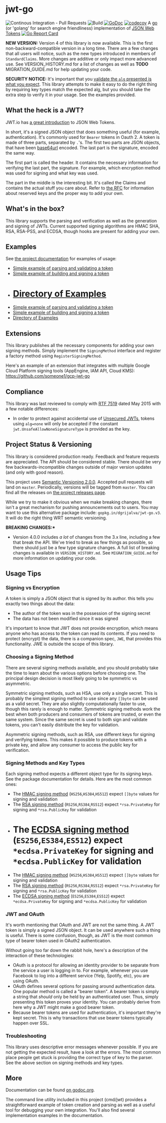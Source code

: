 # jwt-go

![Continous Integration - Pull Requests](https://github.com/malusev998/jwt-go/workflows/Go%20-%20JWT%20Continous%20Integration/badge.svg?branch=master&event=pull_request)
![Build](https://github.com/malusev998/jwt-go/workflows/Go%20-%20JWT%20Continous%20Integration/badge.svg?branch=master)
[![GoDoc](https://godoc.org/github.com/malusev998/jwt-go/v4?status.svg)](https://pkg.go.dev/github.com/malusev998/jwt-go/v4)
[![codecov](https://codecov.io/gh/malusev998/jwt-go/branch/master/graph/badge.svg?token=N9AEE7FJES)](https://codecov.io/gh/malusev998/jwt-go)
A [go](http://www.golang.org) (or 'golang' for search engine friendliness) implementation of [JSON Web Tokens](http://self-issued.info/docs/draft-ietf-oauth-json-web-token.html)
[![Go Report Card](https://goreportcard.com/badge/github.com/malusev998/jwt-go)](https://goreportcard.com/report/github.com/malusev998/jwt-go)

**NEW VERSION:** Version 4 of this library is now available. This is the first non-backward-compatible version in a long time. There are a few changes that all users will notice, such as the new types introduced in members of `StandardClaims`. More changes are additive or only impact more advanced use. See VERSION_HISTORY.md for a list of changes as well as **TODO** MIGRATION_GUIDE.md for help updating your code.

**SECURITY NOTICE:** It's important that you [validate the `alg` presented is what you expect](https://auth0.com/blog/critical-vulnerabilities-in-json-web-token-libraries/). This library attempts to make it easy to do the right thing by requiring key types match the expected alg, but you should take the extra step to verify it in your usage. See the examples provided.

## What the heck is a JWT?

JWT.io has [a great introduction](https://jwt.io/introduction) to JSON Web Tokens.

In short, it's a signed JSON object that does something useful (for example, authentication). It's commonly used for `Bearer` tokens in Oauth 2. A token is made of three parts, separated by `.`'s. The first two parts are JSON objects, that have been [base64url](http://tools.ietf.org/html/rfc4648) encoded. The last part is the signature, encoded the same way.

The first part is called the header. It contains the necessary information for verifying the last part, the signature. For example, which encryption method was used for signing and what key was used.

The part in the middle is the interesting bit. It's called the Claims and contains the actual stuff you care about. Refer to [the RFC](http://self-issued.info/docs/draft-ietf-oauth-json-web-token.html) for information about reserved keys and the proper way to add your own.

## What's in the box?

This library supports the parsing and verification as well as the generation and signing of JWTs. Current supported signing algorithms are HMAC SHA, RSA, RSA-PSS, and ECDSA, though hooks are present for adding your own.

## Examples

See [the project documentation](https://godoc.org/github.com/malusev998/jwt-go/v4) for examples of usage:

- [Simple example of parsing and validating a token](https://godoc.org/github.com/malusev998/jwt-go/v4#example-Parse--Hmac)
- [Simple example of building and signing a token](https://godoc.org/github.com/malusev998/jwt-go/v4#example-New--Hmac)
- # [Directory of Examples](https://godoc.org/github.com/malusev998/jwt-go/v4#pkg-examples)
- [Simple example of parsing and validating a token](https://godoc.org/github.com/dgrijalva/jwt-go#example-Parse--Hmac)
- [Simple example of building and signing a token](https://godoc.org/github.com/dgrijalva/jwt-go#example-New--Hmac)
- [Directory of Examples](https://godoc.org/github.com/dgrijalva/jwt-go#pkg-examples)

## Extensions

This library publishes all the necessary components for adding your own signing methods. Simply implement the `SigningMethod` interface and register a factory method using `RegisterSigningMethod`.

Here's an example of an extension that integrates with multiple Google Cloud Platform signing tools (AppEngine, IAM API, Cloud KMS): https://github.com/someone1/gcp-jwt-go

## Compliance

This library was last reviewed to comply with [RTF 7519](http://www.rfc-editor.org/info/rfc7519) dated May 2015 with a few notable differences:

- In order to protect against accidental use of [Unsecured JWTs](http://self-issued.info/docs/draft-ietf-oauth-json-web-token.html#UnsecuredJWT), tokens using `alg=none` will only be accepted if the constant `jwt.UnsafeAllowNoneSignatureType` is provided as the key.

## Project Status & Versioning

This library is considered production ready. Feedback and feature requests are appreciated. The API should be considered stable. There should be very few backwards-incompatible changes outside of major version updates (and only with good reason).

This project uses [Semantic Versioning 2.0.0](http://semver.org). Accepted pull requests will land on `master`. Periodically, versions will be tagged from `master`. You can find all the releases on [the project releases page](https://github.com/malusev998/jwt-go/v4/releases).

While we try to make it obvious when we make breaking changes, there isn't a great mechanism for pushing announcements out to users. You may want to use this alternative package include: `gopkg.in/dgrijalva/jwt-go.v3`. It will do the right thing WRT semantic versioning.

**BREAKING CHANGES:\***

- Version 4.0.0 includes _a lot_ of changes from the 3.x line, including a few that break the API. We've tried to break as few things as possible, so there should just be a few type signature changes. A full list of breaking changes is available in `VERSION_HISTORY.md`. See `MIGRATION_GUIDE.md` for more information on updating your code.

## Usage Tips

### Signing vs Encryption

A token is simply a JSON object that is signed by its author. this tells you exactly two things about the data:

- The author of the token was in the possession of the signing secret
- The data has not been modified since it was signed

It's important to know that JWT does not provide encryption, which means anyone who has access to the token can read its contents. If you need to protect (encrypt) the data, there is a companion spec, `JWE`, that provides this functionality. JWE is outside the scope of this library.

### Choosing a Signing Method

There are several signing methods available, and you should probably take the time to learn about the various options before choosing one. The principal design decision is most likely going to be symmetric vs asymmetric.

Symmetric signing methods, such as HSA, use only a single secret. This is probably the simplest signing method to use since any `[]byte` can be used as a valid secret. They are also slightly computationally faster to use, though this rarely is enough to matter. Symmetric signing methods work the best when both producers and consumers of tokens are trusted, or even the same system. Since the same secret is used to both sign and validate tokens, you can't easily distribute the key for validation.

Asymmetric signing methods, such as RSA, use different keys for signing and verifying tokens. This makes it possible to produce tokens with a private key, and allow any consumer to access the public key for verification.

### Signing Methods and Key Types

Each signing method expects a different object type for its signing keys. See the package documentation for details. Here are the most common ones:

- The [HMAC signing method](https://godoc.org/github.com/malusev998/jwt-go/v4#SigningMethodHMAC) (`HS256`,`HS384`,`HS512`) expect `[]byte` values for signing and validation
- The [RSA signing method](https://godoc.org/github.com/malusev998/jwt-go/v4#SigningMethodRSA) (`RS256`,`RS384`,`RS512`) expect `*rsa.PrivateKey` for signing and `*rsa.PublicKey` for validation
- # The [ECDSA signing method](https://godoc.org/github.com/malusev998/jwt-go/v4#SigningMethodECDSA) (`ES256`,`ES384`,`ES512`) expect `*ecdsa.PrivateKey` for signing and `*ecdsa.PublicKey` for validation
- The [HMAC signing method](https://godoc.org/github.com/dgrijalva/jwt-go#SigningMethodHMAC) (`HS256`,`HS384`,`HS512`) expect `[]byte` values for signing and validation
- The [RSA signing method](https://godoc.org/github.com/dgrijalva/jwt-go#SigningMethodRSA) (`RS256`,`RS384`,`RS512`) expect `*rsa.PrivateKey` for signing and `*rsa.PublicKey` for validation
- The [ECDSA signing method](https://godoc.org/github.com/dgrijalva/jwt-go#SigningMethodECDSA) (`ES256`,`ES384`,`ES512`) expect `*ecdsa.PrivateKey` for signing and `*ecdsa.PublicKey` for validation

### JWT and OAuth

It's worth mentioning that OAuth and JWT are not the same thing. A JWT token is simply a signed JSON object. It can be used anywhere such a thing is useful. There is some confusion, though, as JWT is the most common type of bearer token used in OAuth2 authentication.

Without going too far down the rabbit hole, here's a description of the interaction of these technologies:

- OAuth is a protocol for allowing an identity provider to be separate from the service a user is logging in to. For example, whenever you use Facebook to log into a different service (Yelp, Spotify, etc), you are using OAuth.
- OAuth defines several options for passing around authentication data. One popular method is called a "bearer token". A bearer token is simply a string that _should_ only be held by an authenticated user. Thus, simply presenting this token proves your identity. You can probably derive from here why a JWT might make a good bearer token.
- Because bearer tokens are used for authentication, it's important they're kept secret. This is why transactions that use bearer tokens typically happen over SSL.

### Troubleshooting

This library uses descriptive error messages whenever possible. If you are not getting the expected result, have a look at the errors. The most common place people get stuck is providing the correct type of key to the parser. See the above section on signing methods and key types.

## More

Documentation can be found [on godoc.org](http://godoc.org/github.com/malusev998/jwt-go/v4).

The command line utility included in this project (cmd/jwt) provides a straightforward example of token creation and parsing as well as a useful tool for debugging your own integration. You'll also find several implementation examples in the documentation.
